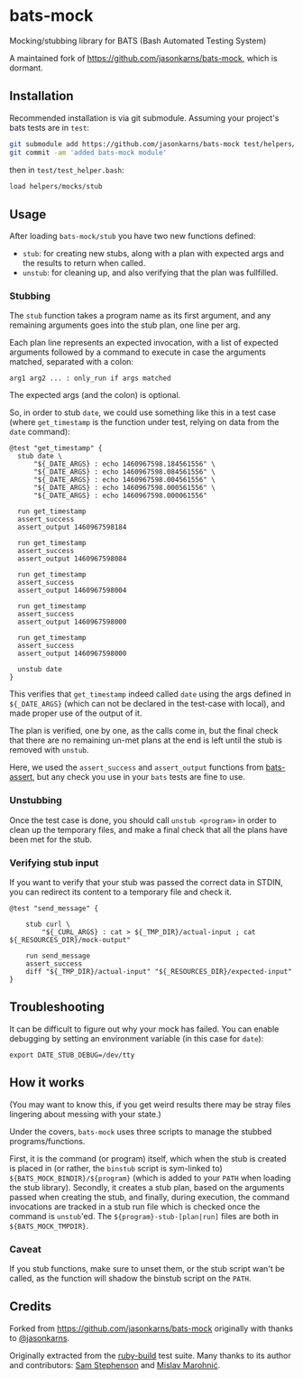 # bats-mock

Mocking/stubbing library for BATS (Bash Automated Testing System)

A maintained fork of https://github.com/jasonkarns/bats-mock, which is dormant.

## Installation

Recommended installation is via git submodule. Assuming your project's bats
tests are in `test`:

``` sh
git submodule add https://github.com/jasonkarns/bats-mock test/helpers/mocks
git commit -am 'added bats-mock module'
```

then in `test/test_helper.bash`:

``` bash
load helpers/mocks/stub
```

## Usage

After loading `bats-mock/stub` you have two new functions defined:

- `stub`: for creating new stubs, along with a plan with expected args and the results to return when called.
- `unstub`: for cleaning up, and also verifying that the plan was fullfilled.

### Stubbing

The `stub` function takes a program name as its first argument, and any remaining arguments goes into the stub plan, one line per arg.

Each plan line represents an expected invocation, with a list of expected arguments followed by a command to execute in case the arguments matched, separated with a colon:

    arg1 arg2 ... : only_run if args matched

The expected args (and the colon) is optional.

So, in order to stub `date`, we could use something like this in a test case (where `get_timestamp` is the function under test, relying on data from the `date` command):

    @test "get_timestamp" {
      stub date \
          "${_DATE_ARGS} : echo 1460967598.184561556" \
          "${_DATE_ARGS} : echo 1460967598.084561556" \
          "${_DATE_ARGS} : echo 1460967598.004561556" \
          "${_DATE_ARGS} : echo 1460967598.000561556" \
          "${_DATE_ARGS} : echo 1460967598.000061556"

      run get_timestamp
      assert_success
      assert_output 1460967598184

      run get_timestamp
      assert_success
      assert_output 1460967598084

      run get_timestamp
      assert_success
      assert_output 1460967598004

      run get_timestamp
      assert_success
      assert_output 1460967598000

      run get_timestamp
      assert_success
      assert_output 1460967598000

      unstub date
    }


This verifies that `get_timestamp` indeed called `date` using the args defined in `${_DATE_ARGS}` (which can not be declared in the test-case with local), and made proper use of the output of it.

The plan is verified, one by one, as the calls come in, but the final check that there are no remaining un-met plans at the end is left until the stub is removed with `unstub`.

Here, we used the `assert_success` and `assert_output` functions from [bats-assert][], but any check you use in your `bats` tests are fine to use.

### Unstubbing

Once the test case is done, you should call `unstub <program>` in order to clean up the temporary files, and make a final check that all the plans have been met for the stub.

### Verifying stub input

If you want to verify that your stub was passed the correct data in STDIN, you can redirect its content to a temporary file and check it.

```
@test "send_message" {

	stub curl \
		"${_CURL_ARGS} : cat > ${_TMP_DIR}/actual-input ; cat ${_RESOURCES_DIR}/mock-output"

	run send_message
	assert_success
	diff "${_TMP_DIR}/actual-input" "${_RESOURCES_DIR}/expected-input"
}
```

## Troubleshooting

It can be difficult to figure out why your mock has failed. You can enable debugging by setting an environment variable (in this case for `date`):

```
export DATE_STUB_DEBUG=/dev/tty
```

## How it works

(You may want to know this, if you get weird results there may be stray files lingering about messing with your state.)

Under the covers, `bats-mock` uses three scripts to manage the stubbed programs/functions.

First, it is the command (or program) itself, which when the stub is created is placed in (or rather, the `binstub` script is sym-linked to) `${BATS_MOCK_BINDIR}/${program}` (which is added to your `PATH` when loading the stub library). Secondly, it creates a stub plan, based on the arguments passed when creating the stub, and finally, during execution, the command invocations are tracked in a stub run file which is checked once the command is `unstub`'ed. The `${program}-stub-[plan|run]` files are both in `${BATS_MOCK_TMPDIR}`.

### Caveat

If you stub functions, make sure to unset them, or the stub script wan't be called, as the function will shadow the binstub script on the `PATH`.

## Credits

Forked from https://github.com/jasonkarns/bats-mock originally with thanks to [@jasonkarns](https://github.com/jasonkarns).

Originally extracted from the [ruby-build][] test suite. Many thanks to its author and contributors: [Sam Stephenson][sstephenson] and [Mislav Marohnić][mislav].

[ruby-build]: https://github.com/sstephenson/ruby-build
[sstephenson]: https://github.com/sstephenson
[mislav]: https://github.com/mislav
[bats-assert]: https://github.com/ztombol/bats-assert
